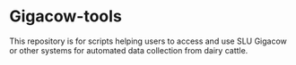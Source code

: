 # Gigacow-tools
This repository is for scripts helping users to access and use SLU Gigacow or other systems for automated data collection from dairy cattle. 
